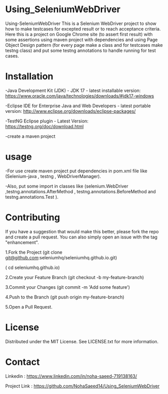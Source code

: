 # Using_SeleniumWebDriver
Using-SeleniumWebDriver
This is a Selenium WebDriver project to show how to make testcases for excepted result or to reach acceptance criteria. Here this is a project on Google Chrome site (to assert first result) with some assertions using maven project with dependencies and using Page Object Design pattern (for every page make a class and for testcases make testng class) and put some testng annotations to handle running for test cases.

# Installation
-Java Development Kit (JDK) - JDK 17 - latest installable version: https://www.oracle.com/java/technologies/downloads/#jdk17-windows

-Eclipse IDE for Enterprise Java and Web Developers - latest portable version: http://www.eclipse.org/downloads/eclipse-packages/

-TestNG Eclipse plugin - Latest Version: https://testng.org/doc/download.html

-create a maven project

# usage
-For use create maven project put dependencies in pom.xml file like (Selenium-java , testng , WebDriverManager).

-Also, put some import in classes like (selenium.WebDriver ,testng.annotations.AfterMethod , testng.annotations.BeforeMethod and testng.annotations.Test ).

# Contributing
If you have a suggestion that would make this better, please fork the repo and create a pull request. You can also simply open an issue with the tag "enhancement".

1.Fork the Project (git clone git@github.com:seleniumhq/seleniumhq.github.io.git)

( cd seleniumhq.github.io)

2.Create your Feature Branch (git checkout -b my-feature-branch)

3.Commit your Changes (git commit -m 'Add some feature')

4.Push to the Branch (git push origin my-feature-branch)

5.Open a Pull Request.

# License
Distributed under the MIT License. See LICENSE.txt for more information.

# Contact
Linkedin : https://www.linkedin.com/in/noha-saeed-719138163/

Project Link : https://github.com/NohaSaeed14/Using_SeleniumWebDriver
